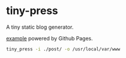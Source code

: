 # tiny-press

A tiny static blog generator. 

[example](https://oymiss.github.io) powered by Github Pages.

```bash
tiny_press -i ./post/ -o /usr/local/var/www
```
